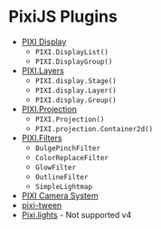 # PixiJS Plugins

- [PIXI Display](http://pixijs.github.io/examples/required/plugins/pixi-display.js) 
  - `PIXI.DisplayList()`
  - `PIXI.DisplayGroup()`
- [PIXI.Layers](http://pixijs.github.io/examples/required/plugins/pixi-layers.js)
  - `PIXI.display.Stage()`
  - `PIXI.display.Layer()`
  - `PIXI.display.Group()`
- [PIXI.Projection](http://pixijs.github.io/examples/required/plugins/pixi-projection.js)
  - `PIXI.Projection()`
  - `PIXI.projection.Container2d()`
- [PIXI.Filters](http://pixijs.github.io/examples/required/plugins/pixi-extra-filters.js) 
  - `BulgePinchFilter`
  - `ColorReplaceFilter`
  - `GlowFilter`
  - `OutlineFilter`
  - `SimpleLightmap`
- [PIXI Camera System](http://www.kaleadis.de/lab/04-pixi-cam/)
- [pixi-tween](https://github.com/Nazariglez/pixi-tween)
- [Pixi.lights](https://github.com/pixijs/pixi-lights) - Not supported v4
